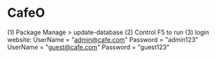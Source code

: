 # CafeO
(1) Package Manage > update-database
(2) Control F5 to run
(3) login website: 
UserName = "admin@cafe.com" Password = "admin123"
UserName = "guest@cafe.com" Password = "guest123"
